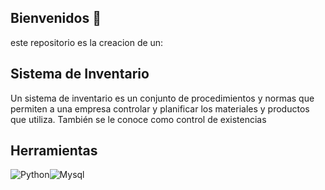 ## Bienvenidos 👋
este repositorio es la creacion de un:
## Sistema de Inventario
Un sistema de inventario es un conjunto de procedimientos y normas que permiten a una empresa controlar y planificar los materiales y productos que utiliza. También se le conoce como control de existencias
## Herramientas
![Python](https://img.icons8.com/?size=100&id=13441&format=png&color=000000)![Mysql](https://img.icons8.com/?size=100&id=9nLaR5KFGjN0&format=png&color=000000)
